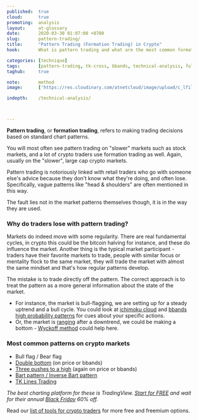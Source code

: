 ```yaml
---
published:  true
cloud:      true
promoting:  analysis
layout:     at-glossary
date:       2020-03-30 01:07:00 +0700
slug:       pattern-trading/
title:      "Pattern Trading (Formation Trading) in Crypto"
hook:       What is pattern trading and what are the most common formation patterns to watch for in crypto.

categories: [technique]
tags:       [pattern-trading, tk-cross, bbands, technical-analysis, fulcrum-bottom, wyckoff]
taghub:     true

note:       method
image:      ['https://res.cloudinary.com/atnetcloud/image/upload/c_lfill,h_360,w_700/v1599206541/atnet/_glossary/geometric-pattern_ctc43d.jpg']

indepth:    /technical-analysis/



---
```


**Pattern trading**, or **formation trading**, refers to making trading decisions based on standard chart patterns.

You will most often see pattern trading on "slower" markets such as stock markets, and a lot of crypto traders use formation trading as well. Again, usually on the "slower", large cap crypto markets.

Pattern trading is notoriously linked with retail traders who go with someone else's advice because they don't know what they're doing, and often lose. Specifically, vague patterns like "head & shoulders" are often mentioned in this way.

The fault lies not in the market patterns themselves though, it is in the way they are used.

### Why do traders lose with pattern trading?

Markets do indeed move with some regularity. There are real fundamental cycles, in crypto this could be the bitcoin halving for instance, and these do influence the market. Another thing is the typical market participant - traders have their favorite markets to trade, people with similar focus or mentality flock to the same market, they will trade the market with almost the same mindset and that's how regular patterns develop.

The mistake is to trade directly off the pattern. The correct approach is to treat the pattern as a more general information about the state of the market.

* For instance, the market is bull-flagging, we are setting up for a steady uptrend and a bull cycle. You could look at [ichimoku cloud](/glossary/ichimoku/) and [bbands high probability patterns](/glossary/bbands/) for cues about your specific actions.
* Or, the market is [ranging](/glossary/sideways/) after a downtrend, we could be making a bottom - [Wyckoff method](/strategy/wyckoff-ranging-markets/) could help here.

### Most common patterns on crypto markets

* Bull flag / Bear flag
* [Double bottom](/glossary/bbands/) (on price or bbands)
* [Three pushes to a high](/glossary/bbands/) (again on price or bbands)
* [Bart pattern / Inverse Bart pattern](/glossary/bart/)
* [TK Lines Trading](/glossaary/tk-lines/)

*The best charting platform for these is TradingView. [Start for FREE](https://bit.ly/at-tv-2020-globalcrypto) and wait for their annual [Black Friday](/blackfriday/) 60% off.*

Read our [list of tools for crypto traders](/tools/) for more free and freemium options.
